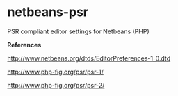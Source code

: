 # netbeans-psr
PSR compliant editor settings for Netbeans (PHP)

**References**

http://www.netbeans.org/dtds/EditorPreferences-1_0.dtd

http://www.php-fig.org/psr/psr-1/

http://www.php-fig.org/psr/psr-2/
